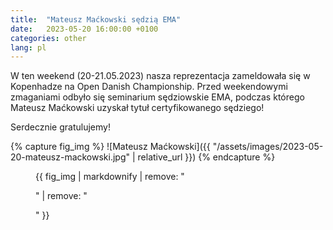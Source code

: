 ```yaml
---
title:  "Mateusz Maćkowski sędzią EMA"
date:   2023-05-20 16:00:00 +0100
categories: other
lang: pl
---
```


W ten weekend (20-21.05.2023) nasza reprezentacja zameldowała się w Kopenhadze na Open Danish Championship. Przed weekendowymi zmaganiami odbyło się seminarium sędziowskie EMA, podczas którego Mateusz Maćkowski uzyskał tytuł certyfikowanego sędziego!

Serdecznie gratulujemy!

{% capture fig_img %}
![Mateusz Maćkowski]({{ "/assets/images/2023-05-20-mateusz-mackowski.jpg" | relative_url }})
{% endcapture %}

<figure>
  {{ fig_img | markdownify | remove: "<p>" | remove: "</p>" }}
</figure>
